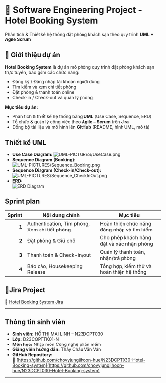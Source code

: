 # 🏨 Software Engineering Project - Hotel Booking System

Phân tích & Thiết kế hệ thống đặt phòng khách sạn theo quy trình **UML + Agile Scrum**
## 📖 Giới thiệu dự án

**Hotel Booking System** là dự án mô phỏng quy trình đặt phòng khách sạn trực tuyến, bao gồm các chức năng:
- Đăng ký / Đăng nhập tài khoản người dùng
- Tìm kiếm và xem chi tiết phòng
- Đặt phòng & thanh toán online
- Check-in / Check-out và quản lý phòng


**Mục tiêu dự án:**
- Phân tích & thiết kế hệ thống bằng **UML** (Use Case, Sequence, ERD)
- Tổ chức & quản lý công việc theo **Agile – Scrum** trên **Jira**
- Đồng bộ tài liệu và mô hình lên **GitHub** (README, hình UML, mô tả)
## Thiết kế UML

- **Use Case Diagram:** ![UML-PICTURES/UseCase.png](UML-PICTURES/USECASE.png)
- **Sequence Diagram (Booking):** ![UML-PICTURES/Sequence_Booking.png](UML-PICTURES/Sequence-DAT-PHONG.png)
- **Sequence Diagram (Check-in/Check-out):** ![UML-PICTURES/Sequence_CheckInOut.png](UML-PICTURES/Sequence-IN-OUT.png)
- **ERD:**  
  ![ERD Diagram](UML-PICTURES/ERD.png)

## Sprint plan
| Sprint | Nội dung chính | Mục tiêu |
|--------:|----------------|-----------|
| **1** | Authentication, Tìm phòng, Xem chi tiết phòng | Hoàn thiện chức năng đăng nhập và tìm kiếm |
| **2** | Đặt phòng & Giữ chỗ | Cho phép khách hàng đặt và xác nhận phòng |
| **3** | Thanh toán & Check-in/out | Quản lý thanh toán, nhận/trả phòng |
| **4** | Báo cáo, Housekeeping, Release | Tổng hợp, kiểm thử và hoàn thiện hệ thống |


## 🔗Jira Project
  🔗 [Hotel Booking System Jira](https://student-team-d23cqpt01.atlassian.net/jira/software/projects/HBS/summary)

---
## Thông tin sinh viên
- **Sinh viên:** HỒ THỊ MAI LINH – N23DCPT030  
- **Lớp:** D23CQPTTK01-N  
- **Môn học:** Nhập môn Công nghệ phần mềm  
- **Giảng viên hướng dẫn:** Thầy Châu Văn Vân  
- **GitHub Repository:**  
  🔗 [https://github.com/chovyjungjihoon-hue/N23DCPT030-Hotel-Booking-system](https://github.com/chovyjungjihoon-hue/N23DCPT030-Hotel-Booking-system)

---

